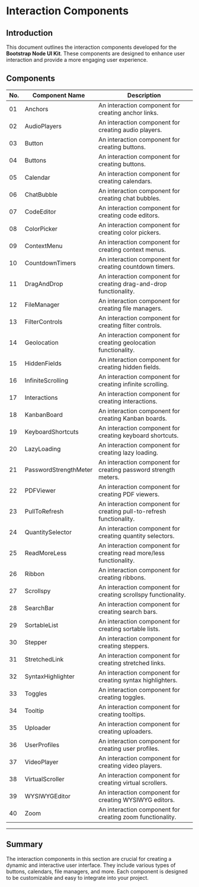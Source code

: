 # Interaction Components

## Introduction

This document outlines the interaction components developed for the **Bootstrap Node UI Kit**. These components are designed to enhance user interaction and provide a more engaging user experience.

## Components

| No. | Component Name       | Description                                                                 |
|-----|----------------------|-----------------------------------------------------------------------------|
| 01  | Anchors              | An interaction component for creating anchor links.                         |
| 02  | AudioPlayers         | An interaction component for creating audio players.                        |
| 03  | Button               | An interaction component for creating buttons.                              |
| 04  | Buttons              | An interaction component for creating buttons.                              |
| 05  | Calendar             | An interaction component for creating calendars.                            |
| 06  | ChatBubble           | An interaction component for creating chat bubbles.                         |
| 07  | CodeEditor           | An interaction component for creating code editors.                         |
| 08  | ColorPicker          | An interaction component for creating color pickers.                        |
| 09  | ContextMenu          | An interaction component for creating context menus.                        |
| 10  | CountdownTimers      | An interaction component for creating countdown timers.                     |
| 11  | DragAndDrop          | An interaction component for creating drag-and-drop functionality.          |
| 12  | FileManager          | An interaction component for creating file managers.                        |
| 13  | FilterControls       | An interaction component for creating filter controls.                      |
| 14  | Geolocation          | An interaction component for creating geolocation functionality.            |
| 15  | HiddenFields         | An interaction component for creating hidden fields.                        |
| 16  | InfiniteScrolling    | An interaction component for creating infinite scrolling.                   |
| 17  | Interactions         | An interaction component for creating interactions.                         |
| 18  | KanbanBoard          | An interaction component for creating Kanban boards.                        |
| 19  | KeyboardShortcuts    | An interaction component for creating keyboard shortcuts.                   |
| 20  | LazyLoading          | An interaction component for creating lazy loading.                         |
| 21  | PasswordStrengthMeter| An interaction component for creating password strength meters.             |
| 22  | PDFViewer            | An interaction component for creating PDF viewers.                          |
| 23  | PullToRefresh        | An interaction component for creating pull-to-refresh functionality.        |
| 24  | QuantitySelector     | An interaction component for creating quantity selectors.                   |
| 25  | ReadMoreLess         | An interaction component for creating read more/less functionality.         |
| 26  | Ribbon               | An interaction component for creating ribbons.                              |
| 27  | Scrollspy            | An interaction component for creating scrollspy functionality.               |
| 28  | SearchBar            | An interaction component for creating search bars.                          |
| 29  | SortableList         | An interaction component for creating sortable lists.                       |
| 30  | Stepper              | An interaction component for creating steppers.                             |
| 31  | StretchedLink        | An interaction component for creating stretched links.                      |
| 32  | SyntaxHighlighter    | An interaction component for creating syntax highlighters.                  |
| 33  | Toggles              | An interaction component for creating toggles.                              |
| 34  | Tooltip              | An interaction component for creating tooltips.                             |
| 35  | Uploader             | An interaction component for creating uploaders.                            |
| 36  | UserProfiles         | An interaction component for creating user profiles.                        |
| 37  | VideoPlayer          | An interaction component for creating video players.                        |
| 38  | VirtualScroller      | An interaction component for creating virtual scrollers.                    |
| 39  | WYSIWYGEditor        | An interaction component for creating WYSIWYG editors.                      |
| 40  | Zoom                 | An interaction component for creating zoom functionality.                   |

---

## Summary

The interaction components in this section are crucial for creating a dynamic and interactive user interface. They include various types of buttons, calendars, file managers, and more. Each component is designed to be customizable and easy to integrate into your project.
